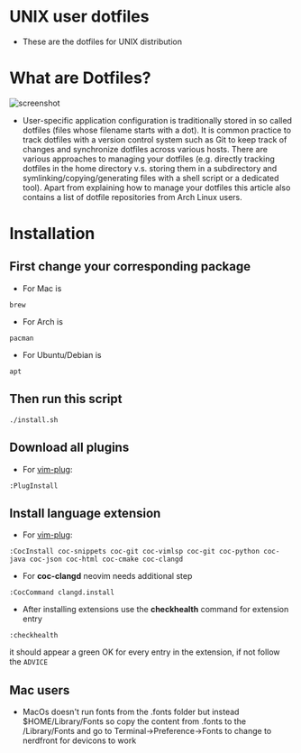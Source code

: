 # UNIX user dotfiles
* These are the dotfiles for UNIX distribution 
# What are Dotfiles?
![screenshot](images/screenshot-2020-06-07.png.png)
* User-specific application configuration is traditionally stored in so called dotfiles (files whose filename starts with a dot). It is common practice to track dotfiles with a version control system such as Git to keep track of changes and synchronize dotfiles across various hosts. There are various approaches to managing your dotfiles (e.g. directly tracking dotfiles in the home directory v.s. storing them in a subdirectory and symlinking/copying/generating files with a shell script or a dedicated tool). Apart from explaining how to manage your dotfiles this article also contains a list of dotfile repositories from Arch Linux users.

# Installation
## First change your corresponding package 
* For Mac is 
```
brew
```
* For Arch is
```
pacman
```
* For Ubuntu/Debian is
```
apt
```
## Then run this script 
```
./install.sh
```
## Download all plugins
* For [vim-plug](https://github.com/junegunn/vim-plug):
```
:PlugInstall
```
## Install language extension
* For [vim-plug](https://github.com/junegunn/vim-plug):
```
:CocInstall coc-snippets coc-git coc-vimlsp coc-git coc-python coc-java coc-json coc-html coc-cmake coc-clangd
```
* For **coc-clangd** neovim needs additional step
```
:CocCommand clangd.install
```
* After installing extensions use the **checkhealth** command for extension entry
```
:checkhealth
```
it should appear a green OK for every entry in the extension, if not follow the ```ADVICE```
## Mac users 
* MacOs doesn't run fonts from the .fonts folder but instead $HOME/Library/Fonts so copy the content from .fonts to the /Library/Fonts and go to Terminal->Preference->Fonts to change to nerdfront for devicons to work

